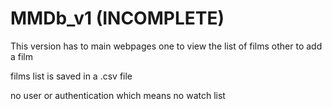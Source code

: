 # MMDb_v1 (INCOMPLETE)
This version has to main webpages
one to view the list of films
other to add a film

films list is saved in a .csv file

no user or authentication which means no watch list
